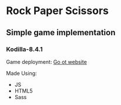# Rock Paper Scissors
## Simple game implementation
### Kodilla-8.4.1


Game deployment: [Go ot website](https://bartekbugala.github.io/Kodilla-8.4.1/)

Made Using:
- JS
- HTML5
- Sass

